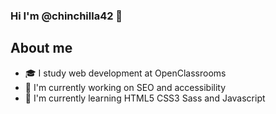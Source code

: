 ### Hi I'm @chinchilla42 👋

## About me
- 🎓 I study web development at OpenClassrooms
- 🔭 I'm currently working on SEO and accessibility
- 🌱 I'm currently learning HTML5 CSS3 Sass and Javascript

